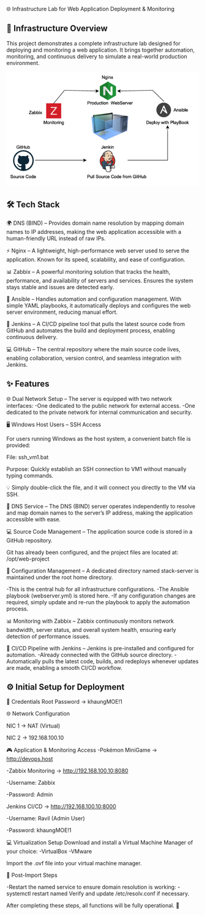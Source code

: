 🌐 Infrastructure Lab for Web Application Deployment & Monitoring

📖 Infrastructure Overview
---------------------------
This project demonstrates a complete infrastructure lab designed for deploying and monitoring a web application. It brings together automation, monitoring, and continuous delivery to simulate a real-world production environment.


![Software-life-Cycle](./diagram.png)



🛠️ Tech Stack
---------------
🌍 DNS (BIND) – Provides domain name resolution by mapping domain names to IP addresses, making the web application accessible with a human-friendly URL instead of raw IPs.

⚡ Nginx – A lightweight, high-performance web server used to serve the application. Known for its speed, scalability, and ease of configuration.

📊 Zabbix – A powerful monitoring solution that tracks the health, performance, and availability of servers and services. Ensures the system stays stable and issues are detected early.

🤖 Ansible – Handles automation and configuration management. With simple YAML playbooks, it automatically deploys and configures the web server environment, reducing manual effort.

🚀 Jenkins – A CI/CD pipeline tool that pulls the latest source code from GitHub and automates the build and deployment process, enabling continuous delivery.

💻 GitHub – The central repository where the main source code lives, enabling collaboration, version control, and seamless integration with Jenkins.

 ✨ Features
 -------------
🌐 Dual Network Setup – The server is equipped with two network interfaces:
-One dedicated to the public network for external access.
-One dedicated to the private network for internal communication and security.

🖥️ Windows Host Users – SSH Access

For users running Windows as the host system, a convenient batch file is provided:

File: ssh_vm1.bat

Purpose: Quickly establish an SSH connection to VM1 without manually typing commands.

💡 Simply double-click the file, and it will connect you directly to the VM via SSH.

🔎 DNS Service – The DNS (BIND) server operates independently to resolve and map domain names to the server’s IP address, making the application accessible with ease.

💻 Source Code Management – The application source code is stored in a GitHub repository.

Git has already been configured, and the project files are located at:
					/opt/web-project

📂 Configuration Management – A dedicated directory named stack-server is maintained under the root home directory.

-This is the central hub for all infrastructure configurations.
-The Ansible playbook (webserver.yml) is stored here.
-If any configuration changes are required, simply update and re-run the playbook to apply the automation process.

📊 Monitoring with Zabbix – Zabbix continuously monitors network bandwidth, server status, and overall system health, ensuring early detection of performance issues.

🚀 CI/CD Pipeline with Jenkins – Jenkins is pre-installed and configured for automation.
-Already connected with the GitHub source directory.
-Automatically pulls the latest code, builds, and redeploys whenever updates are made, enabling a smooth CI/CD workflow.

⚙️ Initial Setup for Deployment
---------------------------------
🔑 Credentials
Root Password → khaungMOE!1

🌐 Network Configuration

NIC 1 → NAT (Virtual)

NIC 2 → 192.168.100.10

🎮 Application & Monitoring Access
-Pokémon MiniGame → http://devops.host

-Zabbix Monitoring → http://192.168.100.10:8080

-Username: Zabbix

-Password: Admin

Jenkins CI/CD → http://192.168.100.10:8000

-Username: Ravil (Admin User)

-Password: khaungMOE!1

💻 Virtualization Setup
Download and install a Virtual Machine Manager of your choice:
-VirtualBox
-VMware

Import the .ovf file into your virtual machine manager.

🔄 Post-Import Steps

-Restart the named service to ensure domain resolution is working:
-systemctl restart named
Verify and update /etc/resolv.conf if necessary.

After completing these steps, all functions will be fully operational. 🚀
